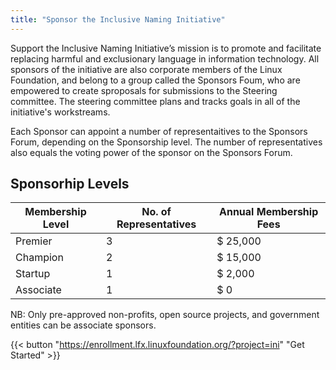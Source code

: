 ```yaml
---
title: "Sponsor the Inclusive Naming Initiative"
---
```


Support the Inclusive Naming Initiative’s mission is to promote and facilitate replacing harmful and exclusionary language in information technology. All sponsors of the initiative are also corporate members of the Linux Foundation, and belong to a group called the Sponsors Foum, who are empowered to create sproposals for submissions to the Steering committee. The steering committee plans and tracks goals in all of the initiative's workstreams.

Each Sponsor can appoint a number of representaitives to the Sponsors Forum, depending on the Sponsorship level. The number of representatives also equals the voting power of the sponsor on the Sponsors Forum.

## Sponsorhip Levels

| Membership Level  | No. of Representatives              | Annual Membership Fees  |
|-------------------|-------------------------------------|-------------------------|
|Premier            | 3                                   | $ 25,000                |
|Champion           | 2                                   | $ 15,000                |
|Startup            | 1                                   | $ 2,000                 |
|Associate          | 1                                   | $ 0                     |

NB: Only pre-approved non-profits, open source projects, and government entities can be associate sponsors.      

{{< button "https://enrollment.lfx.linuxfoundation.org/?project=ini" "Get Started" >}}